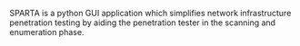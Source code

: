 SPARTA is a python GUI application which simplifies network infrastructure penetration testing by aiding the penetration tester in the scanning and enumeration phase.